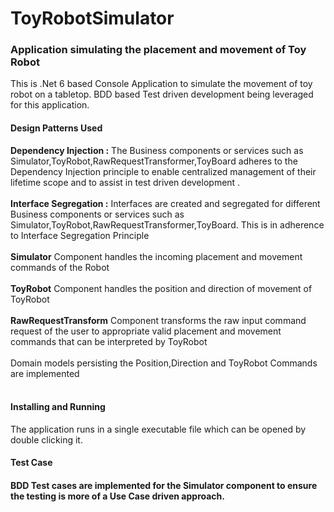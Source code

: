 # ToyRobotSimulator
<h3>Application simulating the placement and movement of Toy Robot</h3>
This is .Net 6 based Console Application to simulate the movement of toy robot on a tabletop. BDD based Test driven development being leveraged for this application. 
<br><h4>Design Patterns Used</h4>
<b>Dependency Injection :</b> The Business components or services such as Simulator,ToyRobot,RawRequestTransformer,ToyBoard adheres to the Dependency Injection principle to enable centralized management of their lifetime scope and to assist in test driven development . <br><br>
<b>Interface Segregation :</b> Interfaces are created and segregated for different Business components or services such as Simulator,ToyRobot,RawRequestTransformer,ToyBoard. This is in adherence to Interface Segregation Principle<br><br>
<b>Simulator</b> Component handles the incoming placement and movement commands of the Robot<br><br>
<b>ToyRobot</b> Component handles the position and direction of movement of ToyRobot<br><br>
<b>RawRequestTransform</b> Component transforms the raw input command request of the user to appropriate valid placement and movement commands that can be interpreted by ToyRobot<br><br>
Domain models persisting the Position,Direction and ToyRobot Commands are implemented<br><br>
<h4>Installing and Running</h4>
The application runs in a single executable file which can be opened by double clicking it. 
<h4>Test Case <h4>
  BDD Test cases are implemented for the Simulator component to ensure the testing is more of a Use Case driven approach.
